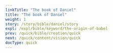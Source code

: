 ```yaml
---
linkTitle: "The book of Daniel"
title: "The book of Daniel"
weight: 1
story: /story/bible/daniel/story
expl: /expl/bible/keyword/the-origin-of-babel
prev: /quick/bible/creation/quick
next: /quick/content/vision/quick
docType: quick
---
```


